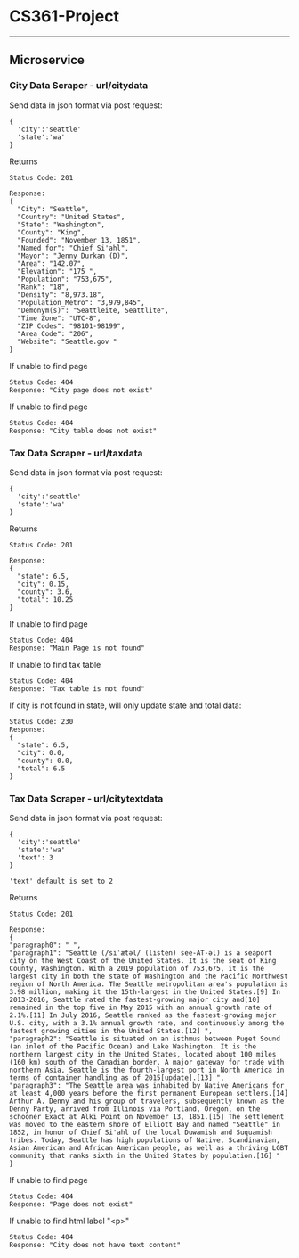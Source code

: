 # CS361-Project
---------------------------------
## Microservice

### City Data Scraper - url/citydata

Send data in json format via post request:
```
{
  'city':'seattle'
  'state':'wa'
}
```

Returns

```
Status Code: 201

Response:
{
  "City": "Seattle",
  "Country": "United States",
  "State": "Washington",
  "County": "King",
  "Founded": "November 13, 1851",
  "Named for": "Chief Si'ahl",
  "Mayor": "Jenny Durkan (D)",
  "Area": "142.07",
  "Elevation": "175 ",
  "Population": "753,675",
  "Rank": "18",
  "Density": "8,973.18",
  "Population_Metro": "3,979,845",
  "Demonym(s)": "Seattleite, Seattlite",
  "Time Zone": "UTC-8",
  "ZIP Codes": "98101-98199",
  "Area Code": "206",
  "Website": "Seattle.gov "
}
```

If unable to find page
```
Status Code: 404
Response: "City page does not exist"
```
If unable to find page
```
Status Code: 404
Response: "City table does not exist"
```

### Tax Data Scraper - url/taxdata
Send data in json format via post request:
```
{
  'city':'seattle'
  'state':'wa'
}
```

Returns

```
Status Code: 201

Response:
{
  "state": 6.5,
  "city": 0.15,
  "county": 3.6,
  "total": 10.25
}
```

If unable to find page
```
Status Code: 404
Response: "Main Page is not found"
```

If unable to find tax table
```
Status Code: 404
Response: "Tax table is not found"
```

If city is not found in state, will only update state and total data:
```
Status Code: 230
Response: 
{
  "state": 6.5,
  "city": 0.0,
  "county": 0.0,
  "total": 6.5
}
```
### Tax Data Scraper - url/citytextdata
Send data in json format via post request:
```
{
  'city':'seattle'
  'state':'wa'
  'text': 3
}

'text' default is set to 2
```

Returns

```
Status Code: 201

Response:
{
"paragraph0": " ",
"paragraph1": "Seattle (/siˈætəl/ (listen) see-AT-əl) is a seaport city on the West Coast of the United States. It is the seat of King County, Washington. With a 2019 population of 753,675, it is the largest city in both the state of Washington and the Pacific Northwest region of North America. The Seattle metropolitan area's population is 3.98 million, making it the 15th-largest in the United States.[9] In 2013-2016, Seattle rated the fastest-growing major city and[10] remained in the top five in May 2015 with an annual growth rate of 2.1%.[11] In July 2016, Seattle ranked as the fastest-growing major U.S. city, with a 3.1% annual growth rate, and continuously among the fastest growing cities in the United States.[12] ",
"paragraph2": "Seattle is situated on an isthmus between Puget Sound (an inlet of the Pacific Ocean) and Lake Washington. It is the northern largest city in the United States, located about 100 miles (160 km) south of the Canadian border. A major gateway for trade with northern Asia, Seattle is the fourth-largest port in North America in terms of container handling as of 2015[update].[13] ",
"paragraph3": "The Seattle area was inhabited by Native Americans for at least 4,000 years before the first permanent European settlers.[14] Arthur A. Denny and his group of travelers, subsequently known as the Denny Party, arrived from Illinois via Portland, Oregon, on the schooner Exact at Alki Point on November 13, 1851.[15] The settlement was moved to the eastern shore of Elliott Bay and named "Seattle" in 1852, in honor of Chief Si'ahl of the local Duwamish and Suquamish tribes. Today, Seattle has high populations of Native, Scandinavian, Asian American and African American people, as well as a thriving LGBT community that ranks sixth in the United States by population.[16] "
}
```

If unable to find page
```
Status Code: 404
Response: "Page does not exist"
```

If unable to find html label "\<p>"
```
Status Code: 404
Response: "City does not have text content"
```
